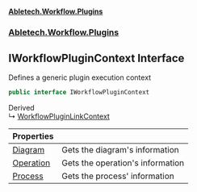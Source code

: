 #### [Abletech.Workflow.Plugins](index.md 'index')
### [Abletech.Workflow.Plugins](Abletech_Workflow_Plugins.md 'Abletech.Workflow.Plugins')
## IWorkflowPluginContext Interface
Defines a generic plugin execution context  
```csharp
public interface IWorkflowPluginContext
```

Derived  
&#8627; [WorkflowPluginLinkContext](WorkflowPluginLinkContext.md 'Abletech.Workflow.Plugins.Link.WorkflowPluginLinkContext')  

| Properties | |
| :--- | :--- |
| [Diagram](IWorkflowPluginContext_Diagram.md 'Abletech.Workflow.Plugins.IWorkflowPluginContext.Diagram') | Gets the diagram's information<br/> |
| [Operation](IWorkflowPluginContext_Operation.md 'Abletech.Workflow.Plugins.IWorkflowPluginContext.Operation') | Gets the operation's information<br/> |
| [Process](IWorkflowPluginContext_Process.md 'Abletech.Workflow.Plugins.IWorkflowPluginContext.Process') | Gets the process' information<br/> |
